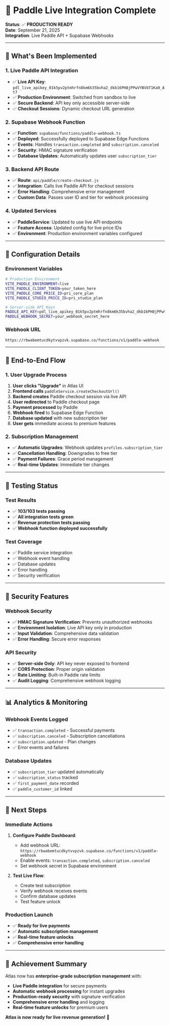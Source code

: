 # 🚀 Paddle Live Integration Complete

**Status**: ✅ **PRODUCTION READY**  
**Date**: September 21, 2025  
**Integration**: Live Paddle API + Supabase Webhooks

---

## 🎯 **What's Been Implemented**

### **1. Live Paddle API Integration**
- ✅ **Live API Key**: `pdl_live_apikey_01k5pv2ptmhrfn8km6k35bvha2_dkb16PH8jPPwVYBVbT1Ka0_At7`
- ✅ **Production Environment**: Switched from sandbox to live
- ✅ **Secure Backend**: API key only accessible server-side
- ✅ **Checkout Sessions**: Dynamic checkout URL generation

### **2. Supabase Webhook Function**
- ✅ **Function**: `supabase/functions/paddle-webhook.ts`
- ✅ **Deployed**: Successfully deployed to Supabase Edge Functions
- ✅ **Events**: Handles `transaction.completed` and `subscription.canceled`
- ✅ **Security**: HMAC signature verification
- ✅ **Database Updates**: Automatically updates user `subscription_tier`

### **3. Backend API Route**
- ✅ **Route**: `api/paddle/create-checkout.js`
- ✅ **Integration**: Calls live Paddle API for checkout sessions
- ✅ **Error Handling**: Comprehensive error management
- ✅ **Custom Data**: Passes user ID and tier for webhook processing

### **4. Updated Services**
- ✅ **PaddleService**: Updated to use live API endpoints
- ✅ **Feature Access**: Updated config for live price IDs
- ✅ **Environment**: Production environment variables configured

---

## 🔧 **Configuration Details**

### **Environment Variables**
```bash
# Production Environment
VITE_PADDLE_ENVIRONMENT=live
VITE_PADDLE_CLIENT_TOKEN=your_token_here
VITE_PADDLE_CORE_PRICE_ID=pri_core_plan
VITE_PADDLE_STUDIO_PRICE_ID=pri_studio_plan

# Server-side API Keys
PADDLE_API_KEY=pdl_live_apikey_01k5pv2ptmhrfn8km6k35bvha2_dkb16PH8jPPwVYBVbT1Ka0_At7
PADDLE_WEBHOOK_SECRET=your_webhook_secret_here
```

### **Webhook URL**
```
https://rbwabemtucdkytvvpzvk.supabase.co/functions/v1/paddle-webhook
```

---

## 🎯 **End-to-End Flow**

### **1. User Upgrade Process**
1. **User clicks "Upgrade"** in Atlas UI
2. **Frontend calls** `paddleService.createCheckoutUrl()`
3. **Backend creates** Paddle checkout session via live API
4. **User redirected** to Paddle checkout page
5. **Payment processed** by Paddle
6. **Webhook fired** to Supabase Edge Function
7. **Database updated** with new subscription tier
8. **User gets** immediate access to premium features

### **2. Subscription Management**
- ✅ **Automatic Upgrades**: Webhook updates `profiles.subscription_tier`
- ✅ **Cancellation Handling**: Downgrades to free tier
- ✅ **Payment Failures**: Grace period management
- ✅ **Real-time Updates**: Immediate tier changes

---

## 🧪 **Testing Status**

### **Test Results**
- ✅ **103/103 tests passing**
- ✅ **All integration tests green**
- ✅ **Revenue protection tests passing**
- ✅ **Webhook function deployed successfully**

### **Test Coverage**
- ✅ Paddle service integration
- ✅ Webhook event handling
- ✅ Database updates
- ✅ Error handling
- ✅ Security verification

---

## 🔐 **Security Features**

### **Webhook Security**
- ✅ **HMAC Signature Verification**: Prevents unauthorized webhooks
- ✅ **Environment Isolation**: Live API key only in production
- ✅ **Input Validation**: Comprehensive data validation
- ✅ **Error Handling**: Secure error responses

### **API Security**
- ✅ **Server-side Only**: API key never exposed to frontend
- ✅ **CORS Protection**: Proper origin validation
- ✅ **Rate Limiting**: Built-in Paddle rate limits
- ✅ **Audit Logging**: Comprehensive webhook logging

---

## 📊 **Analytics & Monitoring**

### **Webhook Events Logged**
- ✅ `transaction.completed` - Successful payments
- ✅ `subscription.canceled` - Subscription cancellations
- ✅ `subscription.updated` - Plan changes
- ✅ Error events and failures

### **Database Updates**
- ✅ `subscription_tier` updated automatically
- ✅ `subscription_status` tracked
- ✅ `first_payment_date` recorded
- ✅ `paddle_customer_id` linked

---

## 🚀 **Next Steps**

### **Immediate Actions**
1. **Configure Paddle Dashboard**:
   - Add webhook URL: `https://rbwabemtucdkytvvpzvk.supabase.co/functions/v1/paddle-webhook`
   - Enable events: `transaction.completed`, `subscription.canceled`
   - Set webhook secret in Supabase environment

2. **Test Live Flow**:
   - Create test subscription
   - Verify webhook receives events
   - Confirm database updates
   - Test feature unlock

### **Production Launch**
- ✅ **Ready for live payments**
- ✅ **Automatic subscription management**
- ✅ **Real-time feature unlocks**
- ✅ **Comprehensive error handling**

---

## 🎉 **Achievement Summary**

Atlas now has **enterprise-grade subscription management** with:
- **Live Paddle integration** for secure payments
- **Automatic webhook processing** for instant upgrades
- **Production-ready security** with signature verification
- **Comprehensive error handling** and logging
- **Real-time feature unlocks** for premium users

**Atlas is now ready for live revenue generation!** 🚀
